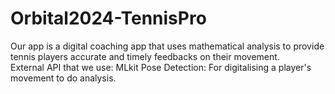 # Orbital2024-TennisPro
Our app is a digital coaching app that uses mathematical analysis to provide tennis players accurate and timely feedbacks on their movement.\
External API that we use: MLkit Pose Detection: For digitalising a player's movement to do analysis. 
